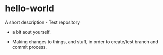 # hello-world
A short description - Test repository

* a bit aout yourself.

* Making changes to things, and stuff, in order to create/test branch and commit process.
